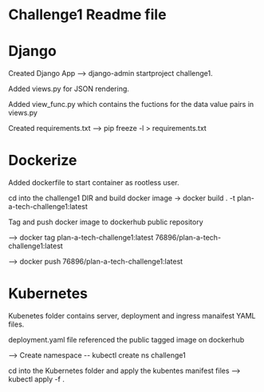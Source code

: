 # Challenge1 Readme file

# Django

Created Django App --> django-admin startproject challenge1.

Added views.py for JSON rendering.

Added view_func.py which contains the fuctions for the data value pairs in views.py

Created requirements.txt --> pip freeze -l > requirements.txt


# Dockerize
Added dockerfile to start container as rootless user.

cd into the challenge1 DIR and build docker image -> docker build . -t plan-a-tech-challenge1:latest

Tag and push docker image to dockerhub public repository

--> docker tag plan-a-tech-challenge1:latest 76896/plan-a-tech-challenge1:latest

--> docker push 76896/plan-a-tech-challenge1:latest


# Kubernetes
Kubenetes folder contains server, deployment and ingress manaifest YAML files.

deployment.yaml file referenced the public tagged image on dockerhub

--> Create namespace -- kubectl create ns challenge1

cd into the Kubernetes folder and apply the kubentes manifest files --> kubectl apply -f .